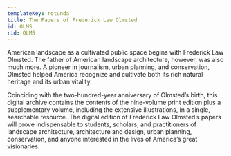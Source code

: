 ```yaml
---
templateKey: rotunda
title: The Papers of Frederick Law Olmsted
id: OLMS
rid: OLMS
---
```

American landscape as a cultivated public space begins with Frederick Law Olmsted. The father of American landscape architecture, however, was also much more. A pioneer in journalism, urban planning, and conservation, Olmsted helped America recognize and cultivate both its rich natural heritage and its urban vitality.

Coinciding with the two-hundred-year anniversary of Olmsted’s birth, this digital archive contains the contents of the nine-volume print edition plus a supplementary volume, including the extensive illustrations, in a single, searchable resource. The digital edition of Frederick Law Olmsted’s papers will prove indispensable to students, scholars, and practitioners of landscape architecture, architecture and design, urban planning, conservation, and anyone interested in the lives of America’s great visionaries.